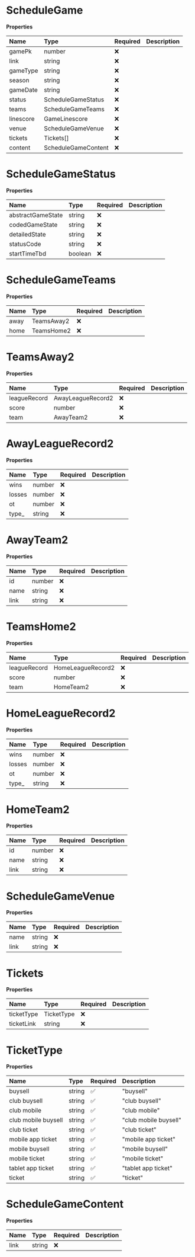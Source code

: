 # ScheduleGame

**Properties**

| Name      | Type                | Required | Description |
| :-------- | :------------------ | :------- | :---------- |
| gamePk    | number              | ❌       |             |
| link      | string              | ❌       |             |
| gameType  | string              | ❌       |             |
| season    | string              | ❌       |             |
| gameDate  | string              | ❌       |             |
| status    | ScheduleGameStatus  | ❌       |             |
| teams     | ScheduleGameTeams   | ❌       |             |
| linescore | GameLinescore       | ❌       |             |
| venue     | ScheduleGameVenue   | ❌       |             |
| tickets   | Tickets[]           | ❌       |             |
| content   | ScheduleGameContent | ❌       |             |

# ScheduleGameStatus

**Properties**

| Name              | Type    | Required | Description |
| :---------------- | :------ | :------- | :---------- |
| abstractGameState | string  | ❌       |             |
| codedGameState    | string  | ❌       |             |
| detailedState     | string  | ❌       |             |
| statusCode        | string  | ❌       |             |
| startTimeTbd      | boolean | ❌       |             |

# ScheduleGameTeams

**Properties**

| Name | Type       | Required | Description |
| :--- | :--------- | :------- | :---------- |
| away | TeamsAway2 | ❌       |             |
| home | TeamsHome2 | ❌       |             |

# TeamsAway2

**Properties**

| Name         | Type              | Required | Description |
| :----------- | :---------------- | :------- | :---------- |
| leagueRecord | AwayLeagueRecord2 | ❌       |             |
| score        | number            | ❌       |             |
| team         | AwayTeam2         | ❌       |             |

# AwayLeagueRecord2

**Properties**

| Name   | Type   | Required | Description |
| :----- | :----- | :------- | :---------- |
| wins   | number | ❌       |             |
| losses | number | ❌       |             |
| ot     | number | ❌       |             |
| type\_ | string | ❌       |             |

# AwayTeam2

**Properties**

| Name | Type   | Required | Description |
| :--- | :----- | :------- | :---------- |
| id   | number | ❌       |             |
| name | string | ❌       |             |
| link | string | ❌       |             |

# TeamsHome2

**Properties**

| Name         | Type              | Required | Description |
| :----------- | :---------------- | :------- | :---------- |
| leagueRecord | HomeLeagueRecord2 | ❌       |             |
| score        | number            | ❌       |             |
| team         | HomeTeam2         | ❌       |             |

# HomeLeagueRecord2

**Properties**

| Name   | Type   | Required | Description |
| :----- | :----- | :------- | :---------- |
| wins   | number | ❌       |             |
| losses | number | ❌       |             |
| ot     | number | ❌       |             |
| type\_ | string | ❌       |             |

# HomeTeam2

**Properties**

| Name | Type   | Required | Description |
| :--- | :----- | :------- | :---------- |
| id   | number | ❌       |             |
| name | string | ❌       |             |
| link | string | ❌       |             |

# ScheduleGameVenue

**Properties**

| Name | Type   | Required | Description |
| :--- | :----- | :------- | :---------- |
| name | string | ❌       |             |
| link | string | ❌       |             |

# Tickets

**Properties**

| Name       | Type       | Required | Description |
| :--------- | :--------- | :------- | :---------- |
| ticketType | TicketType | ❌       |             |
| ticketLink | string     | ❌       |             |

# TicketType

**Properties**

| Name                | Type   | Required | Description           |
| :------------------ | :----- | :------- | :-------------------- |
| buysell             | string | ✅       | "buysell"             |
| club buysell        | string | ✅       | "club buysell"        |
| club mobile         | string | ✅       | "club mobile"         |
| club mobile buysell | string | ✅       | "club mobile buysell" |
| club ticket         | string | ✅       | "club ticket"         |
| mobile app ticket   | string | ✅       | "mobile app ticket"   |
| mobile buysell      | string | ✅       | "mobile buysell"      |
| mobile ticket       | string | ✅       | "mobile ticket"       |
| tablet app ticket   | string | ✅       | "tablet app ticket"   |
| ticket              | string | ✅       | "ticket"              |

# ScheduleGameContent

**Properties**

| Name | Type   | Required | Description |
| :--- | :----- | :------- | :---------- |
| link | string | ❌       |             |

<!-- This file was generated by liblab | https://liblab.com/ -->
